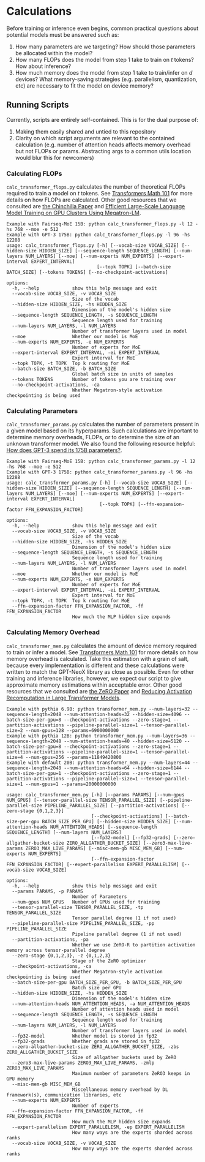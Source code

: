 # Calculations

Before training or inference even begins, common practical questions about potential models must be answered such as:
1. How many parameters are we targeting? How should those parameters be allocated within the model?
2. How many FLOPs does the model from step 1 take to train on *t* tokens? How about inference?
3. How much memory does the model from step 1 take to train/infer on *d* devices? What memory-saving strategies (e.g. parallelism, quantization, etc) are necessary to fit the model on device memory?


## Running Scripts

Currently, scripts are entirely self-contained. This is for the dual purpose of:
1. Making them easily shared and untied to this repository
2. Clarity on which script arguments are relevant to the contained calculation (e.g. number of attention heads affects memory overhead but not FLOPs or params. Abstracting args to a common utils location would blur this for newcomers)


### Calculating FLOPs

`calc_transformer_flops.py` calculates the number of theoretical FLOPs required to train a model on *t* tokens. See [Transformers Math 101](https://blog.eleuther.ai/transformer-math/) for more details on how FLOPs are calculated. Other good resources that we consulted are [the Chinchilla Paper](https://arxiv.org/abs/2203.15556) and [Efficient Large-Scale Language Model Training on GPU Clusters Using Megatron-LM](https://people.eecs.berkeley.edu/~matei/papers/2021/sc_megatron_lm.pdf).

```
Example with Fairseq-MoE 15B: python calc_transformer_flops.py -l 12 -hs 768 --moe -e 512
Example with GPT-3 175B: python calc_transformer_flops.py -l 96 -hs 12288
usage: calc_transformer_flops.py [-h] [--vocab-size VOCAB_SIZE] [--hidden-size HIDDEN_SIZE] [--sequence-length SEQUENCE_LENGTH] [--num-layers NUM_LAYERS] [--moe] [--num-experts NUM_EXPERTS] [--expert-interval EXPERT_INTERVAL]
                                 [--topk TOPK] [--batch-size BATCH_SIZE] [--tokens TOKENS] [--no-checkpoint-activations]

options:
  -h, --help            show this help message and exit
  --vocab-size VOCAB_SIZE, -v VOCAB_SIZE
                        Size of the vocab
  --hidden-size HIDDEN_SIZE, -hs HIDDEN_SIZE
                        Dimension of the model's hidden size
  --sequence-length SEQUENCE_LENGTH, -s SEQUENCE_LENGTH
                        Sequence length used for training
  --num-layers NUM_LAYERS, -l NUM_LAYERS
                        Number of transformer layers used in model
  --moe                 Whether our model is MoE
  --num-experts NUM_EXPERTS, -e NUM_EXPERTS
                        Number of experts for MoE
  --expert-interval EXPERT_INTERVAL, -ei EXPERT_INTERVAL
                        Expert interval for MoE
  --topk TOPK, -t TOPK  Top k routing for MoE
  --batch-size BATCH_SIZE, -b BATCH_SIZE
                        Global batch size in units of samples
  --tokens TOKENS       Number of tokens you are training over
  --no-checkpoint-activations, -ca
                        Whether Megatron-style activation checkpointing is being used
```


### Calculating Parameters

`calc_transformer_params.py` calculates the number of parameters present in a given model based on its hyperparams. Such calculations are important to determine memory overheads, FLOPs, or to determine the size of an unknown transformer model. We also found the following resource helpful: [How does GPT-3 spend its 175B parameters?](https://www.lesswrong.com/posts/3duR8CrvcHywrnhLo/how-does-gpt-3-spend-its-175b-parameters).

```
Example with Fairseq-MoE 15B: python calc_transformer_params.py -l 12 -hs 768 --moe -e 512
Example with GPT-3 175B: python calc_transformer_params.py -l 96 -hs 12288
usage: calc_transformer_params.py [-h] [--vocab-size VOCAB_SIZE] [--hidden-size HIDDEN_SIZE] [--sequence-length SEQUENCE_LENGTH] [--num-layers NUM_LAYERS] [--moe] [--num-experts NUM_EXPERTS] [--expert-interval EXPERT_INTERVAL]
                                  [--topk TOPK] [--ffn-expansion-factor FFN_EXPANSION_FACTOR]

options:
  -h, --help            show this help message and exit
  --vocab-size VOCAB_SIZE, -v VOCAB_SIZE
                        Size of the vocab
  --hidden-size HIDDEN_SIZE, -hs HIDDEN_SIZE
                        Dimension of the model's hidden size
  --sequence-length SEQUENCE_LENGTH, -s SEQUENCE_LENGTH
                        Sequence length used for training
  --num-layers NUM_LAYERS, -l NUM_LAYERS
                        Number of transformer layers used in model
  --moe                 Whether our model is MoE
  --num-experts NUM_EXPERTS, -e NUM_EXPERTS
                        Number of experts for MoE
  --expert-interval EXPERT_INTERVAL, -ei EXPERT_INTERVAL
                        Expert interval for MoE
  --topk TOPK, -t TOPK  Top k routing for MoE
  --ffn-expansion-factor FFN_EXPANSION_FACTOR, -ff FFN_EXPANSION_FACTOR
                        How much the MLP hidden size expands
```

### Calculating Memory Overhead

`calc_transformer_mem.py` calculates the amount of device memory required to train or infer a model. See [Transformers Math 101](https://blog.eleuther.ai/transformer-math/) for more details on how memory overhead is calculated. Take this estimation with a grain of salt, because every implementation is different and these calculations were written to match the GPT-NeoX library as close as possible. Even for other training and inference libraries, however, we expect our script to give approximate memory estimations within acceptable error. Other good resources that we consulted are [the ZeRO Paper](https://arxiv.org/abs/1910.02054) and [Reducing Activation Recomputation in Large Transformer Models](https://arxiv.org/pdf/2205.05198.pdf).

```
Example with pythia 6.9B: python transformer_mem.py --num-layers=32 --sequence-length=2048 --num-attention-heads=32 --hidden-size=4096 --batch-size-per-gpu=8 --checkpoint-activations --zero-stage=1 --partition-activations --pipeline-parallel-size=1 --tensor-parallel-size=2 --num-gpus=128 --params=6900000000
Example with pythia 12B: python transformer_mem.py --num-layers=36 --sequence-length=2048 --num-attention-heads=40 --hidden-size=5120 --batch-size-per-gpu=8 --checkpoint-activations --zero-stage=1 --partition-activations --pipeline-parallel-size=1 --tensor-parallel-size=4 --num-gpus=256 --params=11849420800
Example with default 20B: python transformer_mem.py --num-layers=44 --sequence-length=2048 --num-attention-heads=64 --hidden-size=6144 --batch-size-per-gpu=1 --checkpoint-activations --zero-stage=1 --partition-activations --pipeline-parallel-size=1 --tensor-parallel-size=1 --num-gpus=1 --params=20000000000

usage: calc_transformer_mem.py [-h] [--params PARAMS] [--num-gpus NUM_GPUS] [--tensor-parallel-size TENSOR_PARALLEL_SIZE] [--pipeline-parallel-size PIPELINE_PARALLEL_SIZE] [--partition-activations] [--zero-stage {0,1,2,3}]
                               [--checkpoint-activations] [--batch-size-per-gpu BATCH_SIZE_PER_GPU] [--hidden-size HIDDEN_SIZE] [--num-attention-heads NUM_ATTENTION_HEADS] [--sequence-length SEQUENCE_LENGTH] [--num-layers NUM_LAYERS]
                               [--fp32-model] [--fp32-grads] [--zero-allgather-bucket-size ZERO_ALLGATHER_BUCKET_SIZE] [--zero3-max-live-params ZERO3_MAX_LIVE_PARAMS] [--misc-mem-gb MISC_MEM_GB] [--num-experts NUM_EXPERTS]
                               [--ffn-expansion-factor FFN_EXPANSION_FACTOR] [--expert-parallelism EXPERT_PARALLELISM] [--vocab-size VOCAB_SIZE]

options:
  -h, --help            show this help message and exit
  --params PARAMS, -p PARAMS
                        Number of Parameters
  --num-gpus NUM_GPUS   Number of GPUs used for training
  --tensor-parallel-size TENSOR_PARALLEL_SIZE, -tp TENSOR_PARALLEL_SIZE
                        Tensor parallel degree (1 if not used)
  --pipeline-parallel-size PIPELINE_PARALLEL_SIZE, -pp PIPELINE_PARALLEL_SIZE
                        Pipeline parallel degree (1 if not used)
  --partition-activations, -pa
                        Whether we use ZeRO-R to partition activation memory across tensor-parallel degree
  --zero-stage {0,1,2,3}, -z {0,1,2,3}
                        Stage of the ZeRO optimizer
  --checkpoint-activations, -ca
                        Whether Megatron-style activation checkpointing is being used
  --batch-size-per-gpu BATCH_SIZE_PER_GPU, -b BATCH_SIZE_PER_GPU
                        Batch size per GPU
  --hidden-size HIDDEN_SIZE, -hs HIDDEN_SIZE
                        Dimension of the model's hidden size
  --num-attention-heads NUM_ATTENTION_HEADS, -a NUM_ATTENTION_HEADS
                        Number of attention heads used in model
  --sequence-length SEQUENCE_LENGTH, -s SEQUENCE_LENGTH
                        Sequence length used for training
  --num-layers NUM_LAYERS, -l NUM_LAYERS
                        Number of transformer layers used in model
  --fp32-model          Whether model is stored in fp32
  --fp32-grads          Whether grads are stored in fp32
  --zero-allgather-bucket-size ZERO_ALLGATHER_BUCKET_SIZE, -zbs ZERO_ALLGATHER_BUCKET_SIZE
                        Size of allgather buckets used by ZeRO
  --zero3-max-live-params ZERO3_MAX_LIVE_PARAMS, -zmlp ZERO3_MAX_LIVE_PARAMS
                        Maximum number of parameters ZeRO3 keeps in GPU memory
  --misc-mem-gb MISC_MEM_GB
                        Miscellaneous memory overhead by DL framework(s), communication libraries, etc
  --num-experts NUM_EXPERTS
                        Number of experts
  --ffn-expansion-factor FFN_EXPANSION_FACTOR, -ff FFN_EXPANSION_FACTOR
                        How much the MLP hidden size expands
  --expert-parallelism EXPERT_PARALLELISM, -ep EXPERT_PARALLELISM
                        How many ways are the experts sharded across ranks
  --vocab-size VOCAB_SIZE, -v VOCAB_SIZE
                        How many ways are the experts sharded across ranks
```